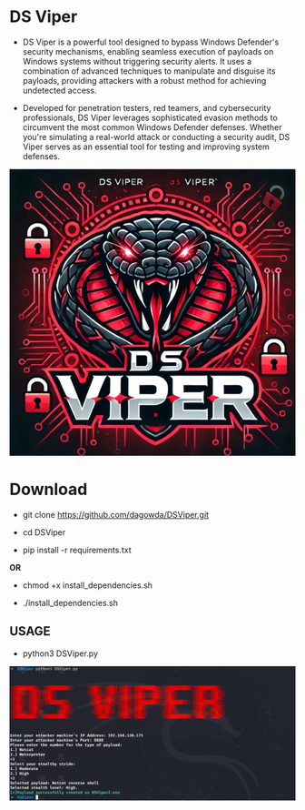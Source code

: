# DS Viper

+ DS Viper is a powerful tool designed to bypass Windows Defender's security mechanisms, enabling seamless execution of payloads on Windows systems without triggering security alerts. It uses a combination of advanced techniques to manipulate and disguise its payloads, providing attackers with a robust method for achieving undetected access.

+ Developed for penetration testers, red teamers, and cybersecurity professionals, DS Viper leverages sophisticated evasion methods to circumvent the most common Windows Defender defenses. Whether you're simulating a real-world attack or conducting a security audit, DS Viper serves as an essential tool for testing and improving system defenses.

![image_alt](https://github.com/dagowda/DSViper/blob/5fc9115972739444175e550bd4f0eced58fd5e72/img/screenshot1.jpg)

# Download

+ git clone https://github.com/dagowda/DSViper.git

+ cd DSViper

+ pip install -r requirements.txt

**OR**

+ chmod +x install_dependencies.sh

+ ./install_dependencies.sh

## USAGE

+ python3 DSViper.py

![image_alt](https://github.com/dagowda/DSViper/blob/c36bafa1b0efbc572f82ec084e3ce5034fd01fc8/img/screenshot2.png) 
